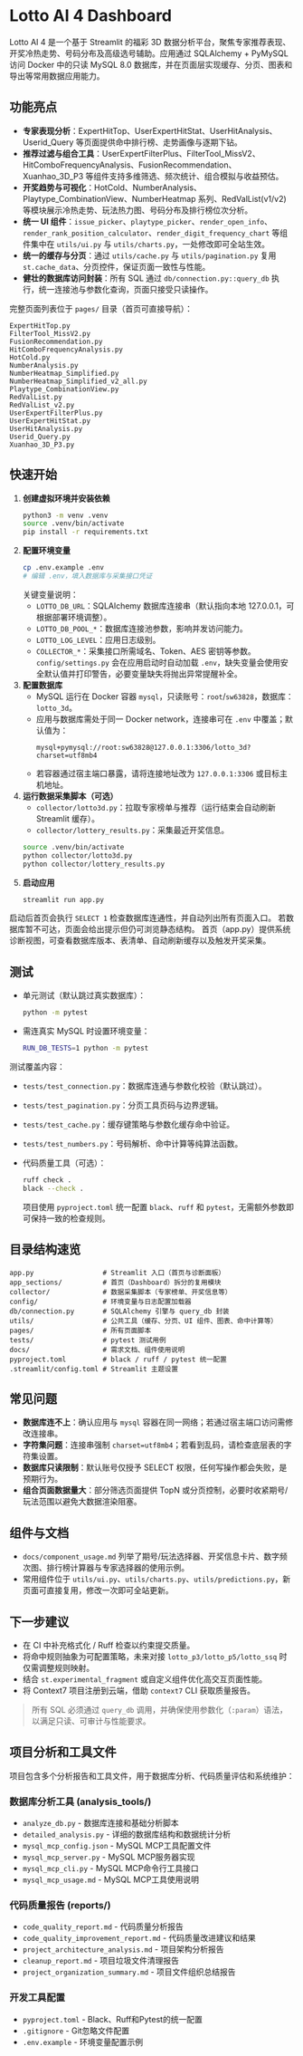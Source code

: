 # Lotto AI 4 Dashboard

Lotto AI 4 是一个基于 Streamlit 的福彩 3D 数据分析平台，聚焦专家推荐表现、开奖冷热走势、号码分布及高级选号辅助。应用通过 SQLAlchemy + PyMySQL 访问 Docker 中的只读 MySQL 8.0 数据库，并在页面层实现缓存、分页、图表和导出等常用数据应用能力。

## 功能亮点
- **专家表现分析**：ExpertHitTop、UserExpertHitStat、UserHitAnalysis、Userid_Query 等页面提供命中排行榜、走势画像与逐期下钻。
- **推荐过滤与组合工具**：UserExpertFilterPlus、FilterTool_MissV2、HitComboFrequencyAnalysis、FusionRecommendation、Xuanhao_3D_P3 等组件支持多维筛选、频次统计、组合模拟与收益预估。
- **开奖趋势与可视化**：HotCold、NumberAnalysis、Playtype_CombinationView、NumberHeatmap 系列、RedValList(v1/v2) 等模块展示冷热走势、玩法热力图、号码分布及排行榜位次分析。
- **统一 UI 组件**：`issue_picker`、`playtype_picker`、`render_open_info`、`render_rank_position_calculator`、`render_digit_frequency_chart` 等组件集中在 `utils/ui.py` 与 `utils/charts.py`，一处修改即可全站生效。
- **统一的缓存与分页**：通过 `utils/cache.py` 与 `utils/pagination.py` 复用 `st.cache_data`、分页控件，保证页面一致性与性能。
- **健壮的数据库访问封装**：所有 SQL 通过 `db/connection.py::query_db` 执行，统一连接池与参数化查询，页面只接受只读操作。

完整页面列表位于 `pages/` 目录（首页可直接导航）：
```
ExpertHitTop.py
FilterTool_MissV2.py
FusionRecommendation.py
HitComboFrequencyAnalysis.py
HotCold.py
NumberAnalysis.py
NumberHeatmap_Simplified.py
NumberHeatmap_Simplified_v2_all.py
Playtype_CombinationView.py
RedValList.py
RedValList_v2.py
UserExpertFilterPlus.py
UserExpertHitStat.py
UserHitAnalysis.py
Userid_Query.py
Xuanhao_3D_P3.py
```

## 快速开始
1. **创建虚拟环境并安装依赖**
   ```bash
   python3 -m venv .venv
   source .venv/bin/activate
   pip install -r requirements.txt
   ```
2. **配置环境变量**
   ```bash
   cp .env.example .env
   # 编辑 .env，填入数据库与采集接口凭证
   ```
   关键变量说明：
   - `LOTTO_DB_URL`：SQLAlchemy 数据库连接串（默认指向本地 127.0.0.1，可根据部署环境调整）。
   - `LOTTO_DB_POOL_*`：数据库连接池参数，影响并发访问能力。
   - `LOTTO_LOG_LEVEL`：应用日志级别。
   - `COLLECTOR_*`：采集接口所需域名、Token、AES 密钥等参数。
   `config/settings.py` 会在应用启动时自动加载 `.env`，缺失变量会使用安全默认值并打印警告，必要变量缺失将抛出异常提醒补全。
3. **配置数据库**
   - MySQL 运行在 Docker 容器 `mysql`，只读账号：`root`/`sw63828`，数据库：`lotto_3d`。
   - 应用与数据库需处于同一 Docker network，连接串可在 `.env` 中覆盖；默认值为：
     ```
     mysql+pymysql://root:sw63828@127.0.0.1:3306/lotto_3d?charset=utf8mb4
     ```
   - 若容器通过宿主端口暴露，请将连接地址改为 `127.0.0.1:3306` 或目标主机地址。
4. **运行数据采集脚本（可选）**
   - `collector/lotto3d.py`：拉取专家榜单与推荐（运行结束会自动刷新 Streamlit 缓存）。
   - `collector/lottery_results.py`：采集最近开奖信息。
   ```bash
   source .venv/bin/activate
   python collector/lotto3d.py
   python collector/lottery_results.py
   ```
5. **启动应用**
   ```bash
   streamlit run app.py
   ```

启动后首页会执行 `SELECT 1` 检查数据库连通性，并自动列出所有页面入口。
若数据库暂不可达，页面会给出提示但仍可浏览静态结构。
首页（app.py）提供系统诊断视图，可查看数据库版本、表清单、自动刷新缓存以及触发开奖采集。

## 测试
- 单元测试（默认跳过真实数据库）：
  ```bash
  python -m pytest
  ```
- 需连真实 MySQL 时设置环境变量：
  ```bash
  RUN_DB_TESTS=1 python -m pytest
  ```

测试覆盖内容：
- `tests/test_connection.py`：数据库连通与参数化校验（默认跳过）。
- `tests/test_pagination.py`：分页工具页码与边界逻辑。
- `tests/test_cache.py`：缓存键策略与参数化缓存命中验证。
- `tests/test_numbers.py`：号码解析、命中计算等纯算法函数。

- 代码质量工具（可选）：
  ```bash
  ruff check .
  black --check .
  ```
  项目使用 `pyproject.toml` 统一配置 `black`、`ruff` 和 `pytest`，无需额外参数即可保持一致的检查规则。

## 目录结构速览
```
app.py                 # Streamlit 入口（首页与诊断面板）
app_sections/          # 首页（Dashboard）拆分的复用模块
collector/             # 数据采集脚本（专家榜单、开奖信息等）
config/                # 环境变量与日志配置加载器
db/connection.py       # SQLAlchemy 引擎与 query_db 封装
utils/                 # 公共工具（缓存、分页、UI 组件、图表、命中计算等）
pages/                 # 所有页面脚本
tests/                 # pytest 测试用例
docs/                  # 需求文档、组件使用说明
pyproject.toml         # black / ruff / pytest 统一配置
.streamlit/config.toml # Streamlit 主题设置
```

## 常见问题
- **数据库连不上**：确认应用与 `mysql` 容器在同一网络；若通过宿主端口访问需修改连接串。
- **字符集问题**：连接串强制 `charset=utf8mb4`；若看到乱码，请检查底层表的字符集设置。
- **数据库只读限制**：默认账号仅授予 SELECT 权限，任何写操作都会失败，是预期行为。
- **组合页面数据量大**：部分筛选页面提供 TopN 或分页控制，必要时收紧期号/玩法范围以避免大数据渲染阻塞。

## 组件与文档
- `docs/component_usage.md` 列举了期号/玩法选择器、开奖信息卡片、数字频次图、排行榜计算器与专家选择器的使用示例。
- 常用组件位于 `utils/ui.py`、`utils/charts.py`、`utils/predictions.py`，新页面可直接复用，修改一次即可全站更新。

## 下一步建议
- 在 CI 中补充格式化 / Ruff 检查以约束提交质量。
- 将命中规则抽象为可配置策略，未来对接 `lotto_p3/lotto_p5/lotto_ssq` 时仅需调整规则映射。
- 结合 `st.experimental_fragment` 或自定义组件优化高交互页面性能。
- 将 Context7 项目注册到云端，借助 `context7` CLI 获取质量报告。

> 所有 SQL 必须通过 `query_db` 调用，并确保使用参数化（`:param`）语法，以满足只读、可审计与性能要求。

## 项目分析和工具文件

项目包含多个分析报告和工具文件，用于数据库分析、代码质量评估和系统维护：

### 数据库分析工具 (analysis_tools/)
- `analyze_db.py` - 数据库连接和基础分析脚本
- `detailed_analysis.py` - 详细的数据库结构和数据统计分析
- `mysql_mcp_config.json` - MySQL MCP工具配置文件
- `mysql_mcp_server.py` - MySQL MCP服务器实现
- `mysql_mcp_cli.py` - MySQL MCP命令行工具接口
- `mysql_mcp_usage.md` - MySQL MCP工具使用说明

### 代码质量报告 (reports/)
- `code_quality_report.md` - 代码质量分析报告
- `code_quality_improvement_report.md` - 代码质量改进建议和结果
- `project_architecture_analysis.md` - 项目架构分析报告
- `cleanup_report.md` - 项目垃圾文件清理报告
- `project_organization_summary.md` - 项目文件组织总结报告

### 开发工具配置
- `pyproject.toml` - Black、Ruff和Pytest的统一配置
- `.gitignore` - Git忽略文件配置
- `.env.example` - 环境变量配置示例
